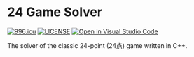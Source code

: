 # 24 Game Solver

[![996.icu](https://img.shields.io/badge/link-996.icu-red.svg)](https://996.icu)
[![LICENSE](https://img.shields.io/badge/license-Anti%20996-blue.svg)](https://github.com/996icu/996.ICU/blob/master/LICENSE)
[![Open in Visual Studio Code](https://open.vscode.dev/badges/open-in-vscode.svg)](https://open.vscode.dev/techstack-studios/24-solver-cpp)

The solver of the classic 24-point (24点) game written in C++.
